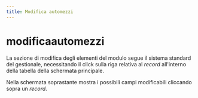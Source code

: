 ```yaml
---
title: Modifica automezzi
---
```


# modificaautomezzi

La sezione di modifica degli elementi del modulo segue il sistema standard del gestionale, necessitando il click sulla riga relativa al _record_ all'interno della tabella della schermata principale.

Nella schermata soprastante mostra i possibili campi modificabili cliccando sopra un _record_.

